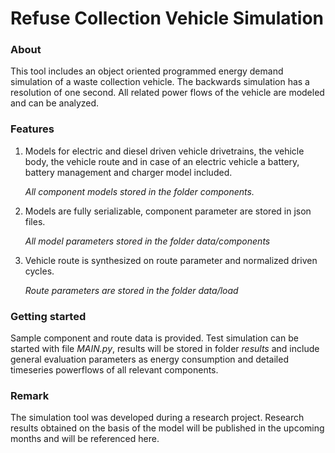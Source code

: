 # Refuse Collection Vehicle Simulation

### About

This tool includes an object oriented programmed energy demand simulation of a waste collection vehicle. The backwards simulation has a resolution of one second. All related power flows of the vehicle are modeled and can be analyzed.  

### Features

1. Models for electric and diesel driven vehicle drivetrains, the vehicle body, the vehicle route and in case of an electric vehicle a battery, battery management and charger model included. 

   *All component models stored in the folder components.*

2. Models are fully serializable, component parameter are stored in json files.

   *All model parameters stored in the folder data/components*

3. Vehicle route is synthesized on route parameter and normalized driven cycles.

   *Route parameters are stored in the folder data/load*

   

### Getting started

Sample component and route data is provided. Test simulation can be started with file *MAIN.py*, results will be stored in folder *results* and include general evaluation parameters as energy consumption and detailed timeseries powerflows of all relevant components.



###  Remark

The simulation tool was developed during a research project. Research results obtained on the basis of the model will be published in the upcoming months and will be referenced here.





